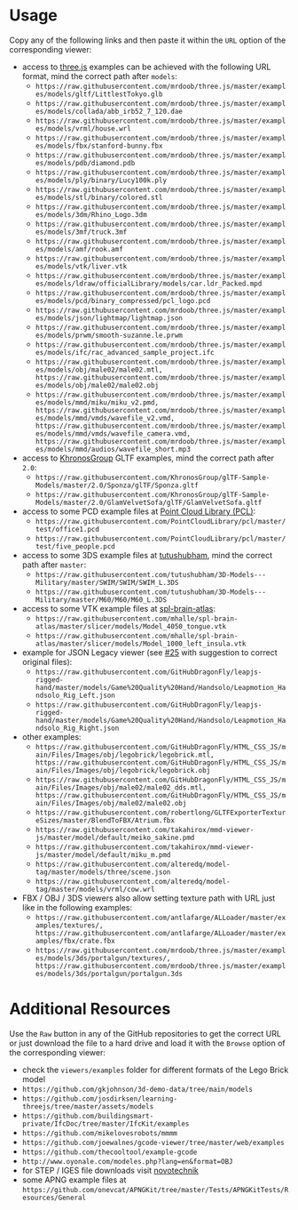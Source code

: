 # Usage

Copy any of the following links and then paste it within the `URL` option of the corresponding viewer:

- access to [three.js](https://github.com/mrdoob/three.js/tree/master/examples) examples can be achieved with the following URL format, mind the correct path after `models`:
  - `https://raw.githubusercontent.com/mrdoob/three.js/master/examples/models/gltf/LittlestTokyo.glb`
  - `https://raw.githubusercontent.com/mrdoob/three.js/master/examples/models/collada/abb_irb52_7_120.dae`
  - `https://raw.githubusercontent.com/mrdoob/three.js/master/examples/models/vrml/house.wrl`
  - `https://raw.githubusercontent.com/mrdoob/three.js/master/examples/models/fbx/stanford-bunny.fbx`
  - `https://raw.githubusercontent.com/mrdoob/three.js/master/examples/models/pdb/diamond.pdb`
  - `https://raw.githubusercontent.com/mrdoob/three.js/master/examples/models/ply/binary/Lucy100k.ply`
  - `https://raw.githubusercontent.com/mrdoob/three.js/master/examples/models/stl/binary/colored.stl`
  - `https://raw.githubusercontent.com/mrdoob/three.js/master/examples/models/3dm/Rhino_Logo.3dm`
  - `https://raw.githubusercontent.com/mrdoob/three.js/master/examples/models/3mf/truck.3mf`
  - `https://raw.githubusercontent.com/mrdoob/three.js/master/examples/models/amf/rook.amf`
  - `https://raw.githubusercontent.com/mrdoob/three.js/master/examples/models/vtk/liver.vtk`
  - `https://raw.githubusercontent.com/mrdoob/three.js/master/examples/models/ldraw/officialLibrary/models/car.ldr_Packed.mpd`
  - `https://raw.githubusercontent.com/mrdoob/three.js/master/examples/models/pcd/binary_compressed/pcl_logo.pcd`
  - `https://raw.githubusercontent.com/mrdoob/three.js/master/examples/models/json/lightmap/lightmap.json`
  - `https://raw.githubusercontent.com/mrdoob/three.js/master/examples/models/prwm/smooth-suzanne.le.prwm`
  - `https://raw.githubusercontent.com/mrdoob/three.js/master/examples/models/ifc/rac_advanced_sample_project.ifc`
  - `https://raw.githubusercontent.com/mrdoob/three.js/master/examples/models/obj/male02/male02.mtl, https://raw.githubusercontent.com/mrdoob/three.js/master/examples/models/obj/male02/male02.obj`
  - `https://raw.githubusercontent.com/mrdoob/three.js/master/examples/models/mmd/miku/miku_v2.pmd, https://raw.githubusercontent.com/mrdoob/three.js/master/examples/models/mmd/vmds/wavefile_v2.vmd, https://raw.githubusercontent.com/mrdoob/three.js/master/examples/models/mmd/vmds/wavefile_camera.vmd, https://raw.githubusercontent.com/mrdoob/three.js/master/examples/models/mmd/audios/wavefile_short.mp3`
- access to [KhronosGroup](https://github.com/KhronosGroup/glTF-Sample-Models) GLTF examples, mind the correct path after `2.0`:
  - `https://raw.githubusercontent.com/KhronosGroup/glTF-Sample-Models/master/2.0/Sponza/glTF/Sponza.gltf`
  - `https://raw.githubusercontent.com/KhronosGroup/glTF-Sample-Models/master/2.0/GlamVelvetSofa/glTF/GlamVelvetSofa.gltf`
- access to some PCD example files at [Point Cloud Library (PCL)](https://github.com/PointCloudLibrary):
  - `https://raw.githubusercontent.com/PointCloudLibrary/pcl/master/test/office1.pcd`
  - `https://raw.githubusercontent.com/PointCloudLibrary/pcl/master/test/five_people.pcd`
- access to some 3DS example files at [tutushubham](https://github.com/tutushubham/3D-Models---Military), mind the correct path after `master`:
  - `https://raw.githubusercontent.com/tutushubham/3D-Models---Military/master/SWIM/SWIM/SWIM_L.3DS`
  - `https://raw.githubusercontent.com/tutushubham/3D-Models---Military/master/M60/M60/M60_L.3DS`
- access to some VTK example files at [spl-brain-atlas](https://github.com/mhalle/spl-brain-atlas/tree/master/slicer/models):
  - `https://raw.githubusercontent.com/mhalle/spl-brain-atlas/master/slicer/models/Model_4050_tongue.vtk`
  - `https://raw.githubusercontent.com/mhalle/spl-brain-atlas/master/slicer/models/Model_1000_left_insula.vtk`
- example for JSON Legacy viewer (see [#25](https://github.com/leapmotion/leapjs-rigged-hand/pull/25) with suggestion to correct original files):
  - `https://raw.githubusercontent.com/GitHubDragonFly/leapjs-rigged-hand/master/models/Game%20Quality%20Hand/Handsolo/Leapmotion_Handsolo_Rig_Left.json`
  - `https://raw.githubusercontent.com/GitHubDragonFly/leapjs-rigged-hand/master/models/Game%20Quality%20Hand/Handsolo/Leapmotion_Handsolo_Rig_Right.json`
- other examples:
  - `https://raw.githubusercontent.com/GitHubDragonFly/HTML_CSS_JS/main/Files/Images/obj/legobrick/legobrick.mtl, https://raw.githubusercontent.com/GitHubDragonFly/HTML_CSS_JS/main/Files/Images/obj/legobrick/legobrick.obj`
  - `https://raw.githubusercontent.com/GitHubDragonFly/HTML_CSS_JS/main/Files/Images/obj/male02/male02_dds.mtl, https://raw.githubusercontent.com/GitHubDragonFly/HTML_CSS_JS/main/Files/Images/obj/male02/male02.obj`
  - `https://raw.githubusercontent.com/robertlong/GLTFExporterTextureSizes/master/BlendToFBX/Atrium.fbx`
  - `https://raw.githubusercontent.com/takahirox/mmd-viewer-js/master/model/default/meiko_sakine.pmd`
  - `https://raw.githubusercontent.com/takahirox/mmd-viewer-js/master/model/default/miku_m.pmd`
  - `https://raw.githubusercontent.com/alteredq/model-tag/master/models/three/scene.json`
  - `https://raw.githubusercontent.com/alteredq/model-tag/master/models/vrml/cow.wrl`
- FBX / OBJ / 3DS viewers also allow setting texture path with URL just like in the following examples:
  - `https://raw.githubusercontent.com/antlafarge/ALLoader/master/examples/textures/, https://raw.githubusercontent.com/antlafarge/ALLoader/master/examples/fbx/crate.fbx`
  - `https://raw.githubusercontent.com/mrdoob/three.js/master/examples/models/3ds/portalgun/textures/, https://raw.githubusercontent.com/mrdoob/three.js/master/examples/models/3ds/portalgun/portalgun.3ds`

# Additional Resources

Use the `Raw` button in any of the GitHub repositories to get the correct URL or just download the file to a hard drive and load it with the `Browse` option of the corresponding viewer:
 - check the `viewers/examples` folder for different formats of the Lego Brick model
 - `https://github.com/gkjohnson/3d-demo-data/tree/main/models`
 - `https://github.com/josdirksen/learning-threejs/tree/master/assets/models`
 - `https://github.com/buildingsmart-private/IfcDoc/tree/master/IfcKit/examples`
 - `https://github.com/mikelovesrobots/mmmm`
 - `https://github.com/joewalnes/gcode-viewer/tree/master/web/examples`
 - `https://github.com/thecooltool/example-gcode`
 - `http://www.oyonale.com/modeles.php?lang=en&format=OBJ`
 - for STEP / IGES file downloads visit [novotechnik](https://www.novotechnik.de/en/downloads/cad-data)
 - some APNG example files at `https://github.com/onevcat/APNGKit/tree/master/Tests/APNGKitTests/Resources/General`
